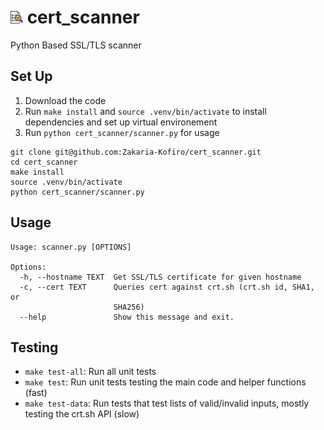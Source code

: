 # <img src="cert_logo.png" width="20"/> cert_scanner 
Python Based SSL/TLS scanner


## Set Up 

1. Download the code 
2. Run `make install` and `source .venv/bin/activate` to install dependencies and set up virtual environement
3. Run `python cert_scanner/scanner.py` for usage

```
git clone git@github.com:Zakaria-Kofiro/cert_scanner.git
cd cert_scanner
make install
source .venv/bin/activate
python cert_scanner/scanner.py
```
## Usage
```
Usage: scanner.py [OPTIONS]

Options:
  -h, --hostname TEXT  Get SSL/TLS certificate for given hostname
  -c, --cert TEXT      Queries cert against crt.sh (crt.sh id, SHA1, or
                       SHA256)
  --help               Show this message and exit.
```


## Testing
- `make test-all`: Run all unit tests
- `make test`: Run unit tests testing the main code and helper functions (fast)
- `make test-data`: Run tests that test lists of valid/invalid inputs, mostly testing the crt.sh API (slow)
